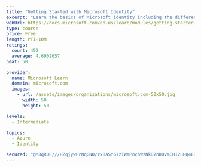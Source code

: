 ```yaml
---
title: "Getting Started with Microsoft Identity"
excerpt: "Learn the basics of Microsoft identity including the different types of tokens, account types, and supported topologies."
webUrl: https://docs.microsoft.com/en-us/learn/modules/getting-started-identity/
type: course
price: Free
length: PT1H10M
ratings:
  count: 452
  average: 4.6902657
heat: 50

provider:
  name: Microsoft Learn
  domain: microsoft.com
  images:
    - url: /assets/images/organizations/microsoft.com-50x50.jpg
      width: 50
      height: 50

levels:
  - Intermediate

topics:
  - Azure
  - Identity

secured: "gMJqRUE///HZqjywPrNqGND/rxBaSY67zTWmPnchWzNkD7nDUvmCH12uHQ4FDaNxAKHEefvhY1ylVebg3O2IM8fpp1u1qOJfB9qy1lLgo5XSp9Sb3dj3C8Z7u72SrFd5lZB6qoF4j0BadY0YeH0VtUbyB05YSNoKl06NY3f5RnFhM98/FfMw+AWB1mL/EEIfo6i49IFbVV9l7ASPhgraPUdTfdk9S0Wkn1o/4Kui4D96Yg1D57gYfkGorytnwz9TA2s6Y4/A6MO9qc4TZ5lg3v/ugSY9T9xShYMID3BO1ZLUNSpoHXo9yvXRxHLj446BW+pg7cAUIFxNGaiooJNrn+scBTX2cIjqsZbZ2Ar4d2F1nORXE1PETQj/Y5JT/fCGS77yUxiEXb4NI1IOLbrrl5OdDDxRaEYBp+e9vIjQwIY=;VrpboA7NLSUDFqo2HtKSSQ=="
---
```


